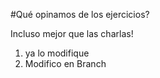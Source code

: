#Qué opinamos de los ejercicios?

Incluso mejor que las charlas!

1) ya lo modifique
2) Modifico en Branch

